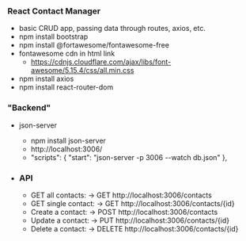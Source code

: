 ### React Contact Manager

-   basic CRUD app, passing data through routes, axios, etc.
-   npm install bootstrap
-   npm install @fortawesome/fontawesome-free
-   fontawesome cdn in html link
    -   https://cdnjs.cloudflare.com/ajax/libs/font-awesome/5.15.4/css/all.min.css
-   npm install axios
-   npm install react-router-dom

### "Backend"

-   json-server

    -   npm install json-server
    -   http://localhost:3006/
    -   "scripts": {
        "start": "json-server -p 3006 --watch db.json"
        },

-   ### API
    -   GET all contacts: -> GET http://localhost:3006/contacts
    -   GET single contact: -> GET http://localhost:3006/contacts/{id}
    -   Create a contact: -> POST http://localhost:3006/contacts
    -   Update a contact: -> PUT http://localhost:3006/contacts/{id}
    -   Delete a contact: -> DELETE http://localhost:3006/contacts/{id}
